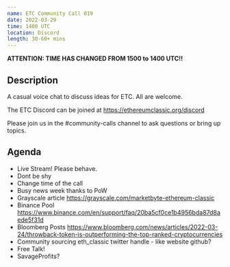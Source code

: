 ```yaml
---
name: ETC Community Call 019
date: 2022-03-29
time: 1400 UTC
location: Discord
length: 30-60+ mins
---
```


**ATTENTION: TIME HAS CHANGED FROM 1500 to 1400 UTC!!**

## Description

A casual voice chat to discuss ideas for ETC. All are welcome.

The ETC Discord can be joined at https://ethereumclassic.org/discord

Please join us in the #community-calls channel to ask questions or bring up topics.

## Agenda

- Live Stream! Please behave.
- Dont be shy
- Change time of the call
- Busy news week thanks to PoW
- Grayscale article https://grayscale.com/marketbyte-ethereum-classic
- Binance Pool https://www.binance.com/en/support/faq/20ba5cf0ce1b4956bda87d8aede5f31d
- Bloomberg Posts https://www.bloomberg.com/news/articles/2022-03-24/throwback-token-is-outperforming-the-top-ranked-cryptocurrencies
- Community sourcing eth_classic twitter handle - like website github?
- Free Talk!
- SavageProfits?
